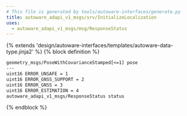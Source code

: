 ```yaml
---
# This file is generated by tools/autoware-interfaces/generate.py
title: autoware_adapi_v1_msgs/srv/InitializeLocalization
uses:
  - autoware_adapi_v1_msgs/msg/ResponseStatus
---
```


{% extends 'design/autoware-interfaces/templates/autoware-data-type.jinja2' %}
{% block definition %}

```txt
geometry_msgs/PoseWithCovarianceStamped[<=1] pose
---
uint16 ERROR_UNSAFE = 1
uint16 ERROR_GNSS_SUPPORT = 2
uint16 ERROR_GNSS = 3
uint16 ERROR_ESTIMATION = 4
autoware_adapi_v1_msgs/ResponseStatus status
```

{% endblock %}
